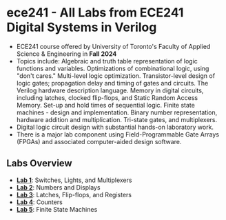# ece241 - All Labs from ECE241 Digital Systems in Verilog
 - ECE241 course offered by University of Toronto's Faculty of Applied Science &amp; Engineering in **Fall 2024**
 - Topics include: Algebraic and truth table representation of logic functions and variables. Optimizations of combinational logic, using "don't cares." Multi-level logic optimization. Transistor-level design of logic gates; propagation delay and timing of gates and circuits. The Verilog hardware description language. Memory in digital circuits, including latches, clocked flip-flops, and Static Random Access Memory. Set-up and hold times of sequential logic. Finite state machines - design and implementation. Binary number representation, hardware addition and multiplication. Tri-state gates, and multiplexers.
 - Digital logic circuit design with substantial hands-on laboratory work. 
 - There is a major lab component using Field-Programmable Gate Arrays (FPGAs) and associated computer-aided design software.

## Labs Overview
- **[Lab 1](https://github.com/kylie-ng/ece241/tree/main/lab1)**: Switches, Lights, and Multiplexers
- **[Lab 2](https://github.com/kylie-ng/ece241/tree/main/lab2)**: Numbers and Displays
- **[Lab 3](https://github.com/kylie-ng/ece241/tree/main/lab3)**: Latches, Flip-flops, and Registers
- **[Lab 4](https://github.com/kylie-ng/ece241/tree/main/lab4)**: Counters
- **[Lab 5](https://github.com/kylie-ng/ece241/tree/main/lab5)**: Finite State Machines

